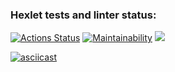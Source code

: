 ### Hexlet tests and linter status:

[![Actions Status](https://github.com/Herman2201/backend-project-lvl2/workflows/hexlet-check/badge.svg)](https://github.com/Herman2201/backend-project-lvl2/actions)
[![Maintainability](https://api.codeclimate.com/v1/badges/e75e9f1522a7ec37ec6c/maintainability)](https://codeclimate.com/github/Herman2201/backend-project-lvl2/maintainability)
<a href="https://codeclimate.com/github/Herman2201/backend-project-lvl2/test_coverage"><img src="https://api.codeclimate.com/v1/badges/e75e9f1522a7ec37ec6c/test_coverage" /></a>

[![asciicast](https://asciinema.org/a/tlANlNVgctrMMy6rrzshJKt48.svg)](https://asciinema.org/a/tlANlNVgctrMMy6rrzshJKt48)
